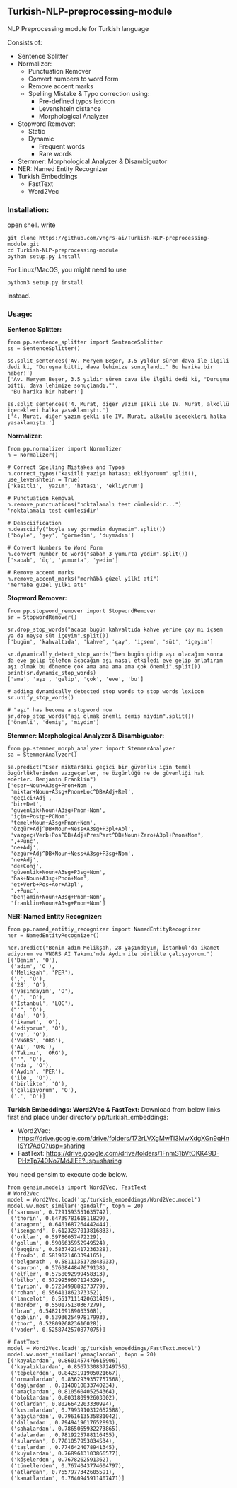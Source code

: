 ## Turkish-NLP-preprocessing-module
NLP Preprocessing module for Turkish language

Consists of:
- Sentence Splitter
- Normalizer:
	- Punctuation Remover
	- Convert numbers to word form
	- Remove accent marks
	- Spelling Mistake & Typo correction using:
		- Pre-defined typos lexicon
		- Levenshtein distance
		- Morphological Analyzer
- Stopword Remover:
	- Static
	- Dynamic
		- Frequent words
		- Rare words
- Stemmer: Morphological Analyzer & Disambiguator
- NER: Named Entity Recognizer
- Turkish Embeddings
	- FastText
	- Word2Vec
	
### Installation:
open shell.
write
```
git clone https://github.com/vngrs-ai/Turkish-NLP-preprocessing-module.git
cd Turkish-NLP-preprocessing-module
python setup.py install
```

For Linux/MacOS, you might need to use
```
python3 setup.py install
```
instead.


### Usage:
**Sentence Splitter:**
```
from pp.sentence_splitter import SentenceSplitter
ss = SentenceSplitter()

ss.split_sentences('Av. Meryem Beşer, 3.5 yıldır süren dava ile ilgili dedi ki, "Duruşma bitti, dava lehimize sonuçlandı." Bu harika bir haber!')
['Av. Meryem Beşer, 3.5 yıldır süren dava ile ilgili dedi ki, "Duruşma bitti, dava lehimize sonuçlandı."',
 'Bu harika bir haber!']
 
ss.split_sentences('4. Murat, diğer yazım şekli ile IV. Murat, alkollü içecekleri halka yasaklamıştı.')
['4. Murat, diğer yazım şekli ile IV. Murat, alkollü içecekleri halka yasaklamıştı.']
```

**Normalizer:**
```
from pp.normalizer import Normalizer
n = Normalizer()

# Correct Spelling Mistakes and Typos
n.correct_typos("kasitli yazişm hatasıı ekliyoruum".split(), use_levenshtein = True)
['kasıtlı', 'yazım', 'hatası', 'ekliyorum']

# Punctuation Removal
n.remove_punctuations("noktalamalı test cümlesidir...")
'noktalamalı test cümlesidir'
 
# Deasciification
n.deasciify("boyle sey gormedim duymadim".split())
['böyle', 'şey', 'görmedim', 'duymadım']

# Convert Numbers to Word Form
n.convert_number_to_word("sabah 3 yumurta yedim".split())
['sabah', 'üç', 'yumurta', 'yedim']

# Remove accent marks
n.remove_accent_marks("merhâbâ gûzel yîlkî atî")
'merhaba guzel yılkı atı'
```

**Stopword Remover:**
```
from pp.stopword_remover import StopwordRemover
sr = StopwordRemover()

sr.drop_stop_words("acaba bugün kahvaltıda kahve yerine çay mı içsem ya da neyse süt içeyim".split())
['bugün', 'kahvaltıda', 'kahve', 'çay', 'içsem', 'süt', 'içeyim']
 
sr.dynamically_detect_stop_words("ben bugün gidip aşı olacağım sonra da eve gelip telefon açacağım aşı nasıl etkiledi eve gelip anlatırım aşı olmak bu dönemde çok ama ama ama ama çok önemli".split())
print(sr.dynamic_stop_words)
['ama', 'aşı', 'gelip', 'çok', 'eve', 'bu']

# adding dynamically detected stop words to stop words lexicon
sr.unify_stop_words()

# "aşı" has become a stopword now
sr.drop_stop_words("aşı olmak önemli demiş miydim".split())
['önemli', 'demiş', 'miydim']
```

**Stemmer: Morphological Analyzer & Disambiguator:**
```
from pp.stemmer_morph_analyzer import StemmerAnalyzer
sa = StemmerAnalyzer()

sa.predict("Eser miktardaki geçici bir güvenlik için temel özgürlüklerinden vazgeçenler, ne özgürlüğü ne de güvenliği hak ederler. Benjamin Franklin")
['eser+Noun+A3sg+Pnon+Nom',
 'miktar+Noun+A3sg+Pnon+Loc^DB+Adj+Rel',
 'geçici+Adj',
 'bir+Det',
 'güvenlik+Noun+A3sg+Pnon+Nom',
 'için+Postp+PCNom',
 'temel+Noun+A3sg+Pnon+Nom',
 'özgür+Adj^DB+Noun+Ness+A3sg+P3pl+Abl',
 'vazgeç+Verb+Pos^DB+Adj+PresPart^DB+Noun+Zero+A3pl+Pnon+Nom',
 ',+Punc',
 'ne+Adj',
 'özgür+Adj^DB+Noun+Ness+A3sg+P3sg+Nom',
 'ne+Adj',
 'de+Conj',
 'güvenlik+Noun+A3sg+P3sg+Nom',
 'hak+Noun+A3sg+Pnon+Nom',
 'et+Verb+Pos+Aor+A3pl',
 '.+Punc',
 'benjamin+Noun+A3sg+Pnon+Nom',
 'franklin+Noun+A3sg+Pnon+Nom']
```
 
**NER: Named Entity Recognizer:**
```
from pp.named_entitiy_recognizer import NamedEntityRecognizer
ner = NamedEntityRecognizer()

ner.predict("Benim adım Melikşah, 28 yaşındayım, İstanbul'da ikamet ediyorum ve VNGRS AI Takımı'nda Aydın ile birlikte çalışıyorum.")
[('Benim', 'O'),
 ('adım', 'O'),
 ('Melikşah', 'PER'),
 (',', 'O'),
 ('28', 'O'),
 ('yaşındayım', 'O'),
 (',', 'O'),
 ('İstanbul', 'LOC'),
 ("'", 'O'),
 ('da', 'O'),
 ('ikamet', 'O'),
 ('ediyorum', 'O'),
 ('ve', 'O'),
 ('VNGRS', 'ORG'),
 ('AI', 'ORG'),
 ('Takımı', 'ORG'),
 ("'", 'O'),
 ('nda', 'O'),
 ('Aydın', 'PER'),
 ('ile', 'O'),
 ('birlikte', 'O'),
 ('çalışıyorum', 'O'),
 ('.', 'O')]
```

**Turkish Embeddings: Word2Vec & FastText:**
Download from below links first and place under directory pp/turkish_embeddings:
- Word2Vec: https://drive.google.com/drive/folders/172rLVXgMwTl3MwXdgXGn9qHnlSYt7AdO?usp=sharing
- FastText: https://drive.google.com/drive/folders/1FnmS1bVtOKK49D-PHzTp740No7MdJlEE?usp=sharing

You need gensim to execute code below.
```
from gensim.models import Word2Vec, FastText
# Word2Vec
model = Word2Vec.load('pp/turkish_embeddings/Word2Vec.model')
model.wv.most_similar('gandalf', topn = 20)
[('saruman', 0.7291593551635742),
 ('thorin', 0.6473978161811829),
 ('aragorn', 0.6401687264442444),
 ('isengard', 0.6123237013816833),
 ('orklar', 0.59786057472229),
 ('gollum', 0.5905635952949524),
 ('baggins', 0.5837421417236328),
 ('frodo', 0.5819021463394165),
 ('belgarath', 0.5811135172843933),
 ('sauron', 0.5763844847679138),
 ('elfler', 0.5758092999458313),
 ('bilbo', 0.5729959607124329),
 ('tyrion', 0.5728499889373779),
 ('rohan', 0.556411862373352),
 ('lancelot', 0.5517111420631409),
 ('mordor', 0.550175130367279),
 ('bran', 0.5482109189033508),
 ('goblin', 0.5393625497817993),
 ('thor', 0.5280926823616028),
 ('vader', 0.5258742570877075)]
 
# FastText
model = Word2Vec.load('pp/turkish_embeddings/FastText.model')
model.wv.most_similar('yamaçlardan', topn = 20)
[('kayalardan', 0.8601457476615906),
 ('kayalıklardan', 0.8567330837249756),
 ('tepelerden', 0.8423191905021667),
 ('ormanlardan', 0.8362939357757568),
 ('dağlardan', 0.8140010833740234),
 ('amaçlardan', 0.810560405254364),
 ('bloklardan', 0.803180992603302),
 ('otlardan', 0.8026642203330994),
 ('kısımlardan', 0.7993910312652588),
 ('ağaçlardan', 0.7961613535881042),
 ('dallardan', 0.7949419617652893),
 ('sahalardan', 0.7865065932273865),
 ('adalardan', 0.7819225788116455),
 ('sulardan', 0.7781057953834534),
 ('taşlardan', 0.7746424078941345),
 ('kuyulardan', 0.7689613103866577),
 ('köşelerden', 0.7678262591362),
 ('tünellerden', 0.7674043774604797),
 ('atlardan', 0.7657977342605591),
 ('kanatlardan', 0.7640945911407471)]
```